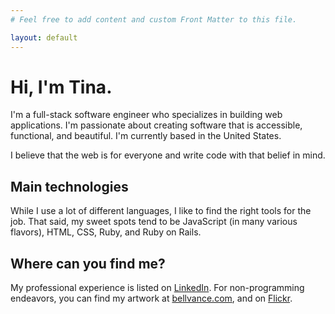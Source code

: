 ```yaml
---
# Feel free to add content and custom Front Matter to this file.

layout: default
---
```


# Hi, I'm Tina.

I'm a full-stack software engineer who specializes in building web applications. I'm passionate about creating software that is accessible, functional, and beautiful. I'm currently based in the United States.

I believe that the web is for everyone and write code with that belief in mind.

## Main technologies

While I use a lot of different languages, I like to find the right tools for the job. That said, my sweet spots tend to be JavaScript (in many various flavors), HTML, CSS, Ruby, and Ruby on Rails.

## Where can you find me?

My professional experience is listed on [LinkedIn](https://www.linkedin.com/in/tinabellvance). For non-programming endeavors, you can find my artwork at [bellvance.com](https://bellvance.com), and on [Flickr](https://flickr.com/photos/tina).
